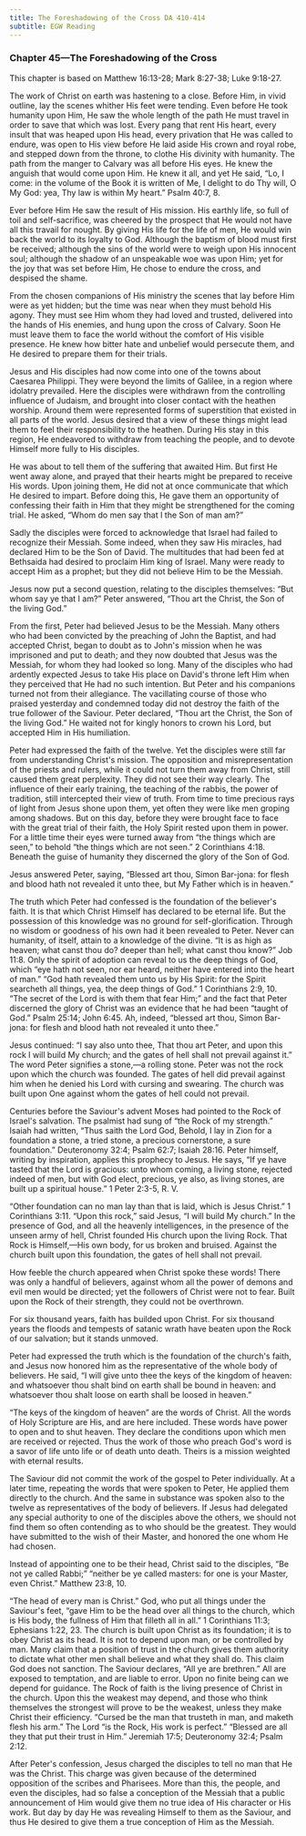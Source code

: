 ```yaml
---
title: The Foreshadowing of the Cross DA 410-414
subtitle: EGW Reading
---
```


### Chapter 45—The Foreshadowing of the Cross

This chapter is based on Matthew 16:13-28; Mark 8:27-38; Luke 9:18-27.

The work of Christ on earth was hastening to a close. Before Him, in vivid outline, lay the scenes whither His feet were tending. Even before He took humanity upon Him, He saw the whole length of the path He must travel in order to save that which was lost. Every pang that rent His heart, every insult that was heaped upon His head, every privation that He was called to endure, was open to His view before He laid aside His crown and royal robe, and stepped down from the throne, to clothe His divinity with humanity. The path from the manger to Calvary was all before His eyes. He knew the anguish that would come upon Him. He knew it all, and yet He said, “Lo, I come: in the volume of the Book it is written of Me, I delight to do Thy will, O My God: yea, Thy law is within My heart.” Psalm 40:7, 8.

Ever before Him He saw the result of His mission. His earthly life, so full of toil and self-sacrifice, was cheered by the prospect that He would not have all this travail for nought. By giving His life for the life of men, He would win back the world to its loyalty to God. Although the baptism of blood must first be received; although the sins of the world were to weigh upon His innocent soul; although the shadow of an unspeakable woe was upon Him; yet for the joy that was set before Him, He chose to endure the cross, and despised the shame.

From the chosen companions of His ministry the scenes that lay before Him were as yet hidden; but the time was near when they must behold His agony. They must see Him whom they had loved and trusted, delivered into the hands of His enemies, and hung upon the cross of Calvary. Soon He must leave them to face the world without the comfort of His visible presence. He knew how bitter hate and unbelief would persecute them, and He desired to prepare them for their trials.

Jesus and His disciples had now come into one of the towns about Caesarea Philippi. They were beyond the limits of Galilee, in a region where idolatry prevailed. Here the disciples were withdrawn from the controlling influence of Judaism, and brought into closer contact with the heathen worship. Around them were represented forms of superstition that existed in all parts of the world. Jesus desired that a view of these things might lead them to feel their responsibility to the heathen. During His stay in this region, He endeavored to withdraw from teaching the people, and to devote Himself more fully to His disciples.

He was about to tell them of the suffering that awaited Him. But first He went away alone, and prayed that their hearts might be prepared to receive His words. Upon joining them, He did not at once communicate that which He desired to impart. Before doing this, He gave them an opportunity of confessing their faith in Him that they might be strengthened for the coming trial. He asked, “Whom do men say that I the Son of man am?”

Sadly the disciples were forced to acknowledge that Israel had failed to recognize their Messiah. Some indeed, when they saw His miracles, had declared Him to be the Son of David. The multitudes that had been fed at Bethsaida had desired to proclaim Him king of Israel. Many were ready to accept Him as a prophet; but they did not believe Him to be the Messiah.

Jesus now put a second question, relating to the disciples themselves: “But whom say ye that I am?” Peter answered, “Thou art the Christ, the Son of the living God.”

From the first, Peter had believed Jesus to be the Messiah. Many others who had been convicted by the preaching of John the Baptist, and had accepted Christ, began to doubt as to John's mission when he was imprisoned and put to death; and they now doubted that Jesus was the Messiah, for whom they had looked so long. Many of the disciples who had ardently expected Jesus to take His place on David's throne left Him when they perceived that He had no such intention. But Peter and his companions turned not from their allegiance. The vacillating course of those who praised yesterday and condemned today did not destroy the faith of the true follower of the Saviour. Peter declared, “Thou art the Christ, the Son of the living God.” He waited not for kingly honors to crown his Lord, but accepted Him in His humiliation.

Peter had expressed the faith of the twelve. Yet the disciples were still far from understanding Christ's mission. The opposition and misrepresentation of the priests and rulers, while it could not turn them away from Christ, still caused them great perplexity. They did not see their way clearly. The influence of their early training, the teaching of the rabbis, the power of tradition, still intercepted their view of truth. From time to time precious rays of light from Jesus shone upon them, yet often they were like men groping among shadows. But on this day, before they were brought face to face with the great trial of their faith, the Holy Spirit rested upon them in power. For a little time their eyes were turned away from “the things which are seen,” to behold “the things which are not seen.” 2 Corinthians 4:18. Beneath the guise of humanity they discerned the glory of the Son of God.

Jesus answered Peter, saying, “Blessed art thou, Simon Bar-jona: for flesh and blood hath not revealed it unto thee, but My Father which is in heaven.”

The truth which Peter had confessed is the foundation of the believer's faith. It is that which Christ Himself has declared to be eternal life. But the possession of this knowledge was no ground for self-glorification. Through no wisdom or goodness of his own had it been revealed to Peter. Never can humanity, of itself, attain to a knowledge of the divine. “It is as high as heaven; what canst thou do? deeper than hell; what canst thou know?” Job 11:8. Only the spirit of adoption can reveal to us the deep things of God, which “eye hath not seen, nor ear heard, neither have entered into the heart of man.” “God hath revealed them unto us by His Spirit: for the Spirit searcheth all things, yea, the deep things of God.” 1 Corinthians 2:9, 10. “The secret of the Lord is with them that fear Him;” and the fact that Peter discerned the glory of Christ was an evidence that he had been “taught of God.” Psalm 25:14; John 6:45. Ah, indeed, “blessed art thou, Simon Bar-jona: for flesh and blood hath not revealed it unto thee.”

Jesus continued: “I say also unto thee, That thou art Peter, and upon this rock I will build My church; and the gates of hell shall not prevail against it.” The word Peter signifies a stone,—a rolling stone. Peter was not the rock upon which the church was founded. The gates of hell did prevail against him when he denied his Lord with cursing and swearing. The church was built upon One against whom the gates of hell could not prevail.

Centuries before the Saviour's advent Moses had pointed to the Rock of Israel's salvation. The psalmist had sung of “the Rock of my strength.” Isaiah had written, “Thus saith the Lord God, Behold, I lay in Zion for a foundation a stone, a tried stone, a precious cornerstone, a sure foundation.” Deuteronomy 32:4; Psalm 62:7; Isaiah 28:16. Peter himself, writing by inspiration, applies this prophecy to Jesus. He says, “If ye have tasted that the Lord is gracious: unto whom coming, a living stone, rejected indeed of men, but with God elect, precious, ye also, as living stones, are built up a spiritual house.” 1 Peter 2:3-5, R. V.

“Other foundation can no man lay than that is laid, which is Jesus Christ.” 1 Corinthians 3:11. “Upon this rock,” said Jesus, “I will build My church.” In the presence of God, and all the heavenly intelligences, in the presence of the unseen army of hell, Christ founded His church upon the living Rock. That Rock is Himself,—His own body, for us broken and bruised. Against the church built upon this foundation, the gates of hell shall not prevail.

How feeble the church appeared when Christ spoke these words! There was only a handful of believers, against whom all the power of demons and evil men would be directed; yet the followers of Christ were not to fear. Built upon the Rock of their strength, they could not be overthrown.

For six thousand years, faith has builded upon Christ. For six thousand years the floods and tempests of satanic wrath have beaten upon the Rock of our salvation; but it stands unmoved.

Peter had expressed the truth which is the foundation of the church's faith, and Jesus now honored him as the representative of the whole body of believers. He said, “I will give unto thee the keys of the kingdom of heaven: and whatsoever thou shalt bind on earth shall be bound in heaven: and whatsoever thou shalt loose on earth shall be loosed in heaven.”

“The keys of the kingdom of heaven” are the words of Christ. All the words of Holy Scripture are His, and are here included. These words have power to open and to shut heaven. They declare the conditions upon which men are received or rejected. Thus the work of those who preach God's word is a savor of life unto life or of death unto death. Theirs is a mission weighted with eternal results.

The Saviour did not commit the work of the gospel to Peter individually. At a later time, repeating the words that were spoken to Peter, He applied them directly to the church. And the same in substance was spoken also to the twelve as representatives of the body of believers. If Jesus had delegated any special authority to one of the disciples above the others, we should not find them so often contending as to who should be the greatest. They would have submitted to the wish of their Master, and honored the one whom He had chosen.

Instead of appointing one to be their head, Christ said to the disciples, “Be not ye called Rabbi;” “neither be ye called masters: for one is your Master, even Christ.” Matthew 23:8, 10.

“The head of every man is Christ.” God, who put all things under the Saviour's feet, “gave Him to be the head over all things to the church, which is His body, the fullness of Him that filleth all in all.” 1 Corinthians 11:3; Ephesians 1:22, 23. The church is built upon Christ as its foundation; it is to obey Christ as its head. It is not to depend upon man, or be controlled by man. Many claim that a position of trust in the church gives them authority to dictate what other men shall believe and what they shall do. This claim God does not sanction. The Saviour declares, “All ye are brethren.” All are exposed to temptation, and are liable to error. Upon no finite being can we depend for guidance. The Rock of faith is the living presence of Christ in the church. Upon this the weakest may depend, and those who think themselves the strongest will prove to be the weakest, unless they make Christ their efficiency. “Cursed be the man that trusteth in man, and maketh flesh his arm.” The Lord “is the Rock, His work is perfect.” “Blessed are all they that put their trust in Him.” Jeremiah 17:5; Deuteronomy 32:4; Psalm 2:12.

After Peter's confession, Jesus charged the disciples to tell no man that He was the Christ. This charge was given because of the determined opposition of the scribes and Pharisees. More than this, the people, and even the disciples, had so false a conception of the Messiah that a public announcement of Him would give them no true idea of His character or His work. But day by day He was revealing Himself to them as the Saviour, and thus He desired to give them a true conception of Him as the Messiah.